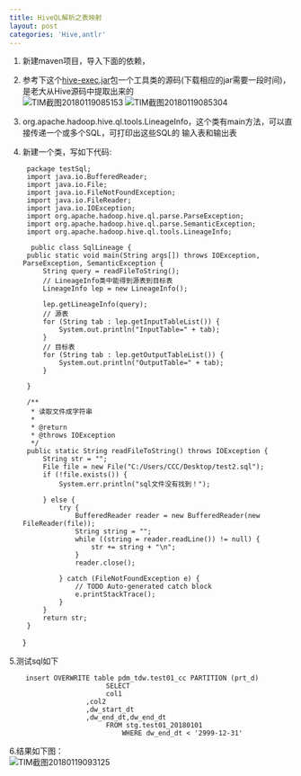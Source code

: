 ```yaml
---
title: HiveQL解析之表映射
layout: post
categories: 'Hive,antlr'
---
```

1. 新建maven项目，导入下面的依赖，
2. 参考下这个[hive-exec.jar](http://mvnrepository.com/artifact/org.apache.hive/hive-exec)包一个工具类的源码(下载相应的jar需要一段时间)，是老大从Hive源码中提取出来的  
![TIM截图20180119085153](http://p1vuoao0b.bkt.clouddn.com/JekyllWriter/TIM截图20180119085153.png)
![TIM截图20180119085304](http://p1vuoao0b.bkt.clouddn.com/JekyllWriter/TIM截图20180119085304.png)  
3. org.apache.hadoop.hive.ql.tools.LineageInfo，这个类有main方法，可以直接传递一个或多个SQL，可打印出这些SQL的 输入表和输出表
4. 新建一个类，写如下代码: 
	
		package testSql;
		import java.io.BufferedReader;
		import java.io.File;
		import java.io.FileNotFoundException;
		import java.io.FileReader;
		import java.io.IOException;
    	import org.apache.hadoop.hive.ql.parse.ParseException;
		import org.apache.hadoop.hive.ql.parse.SemanticException;
		import org.apache.hadoop.hive.ql.tools.LineageInfo;
    
   		 public class SqlLineage {
    	public static void main(String args[]) throws IOException, ParseException, SemanticException {
    		String query = readFileToString();
    		// LineageInfo类中能得到源表到目标表
    		LineageInfo lep = new LineageInfo();
    
    		lep.getLineageInfo(query);
    		// 源表
    		for (String tab : lep.getInputTableList()) {
    			System.out.println("InputTable=" + tab);
    		}
    		// 目标表
    		for (String tab : lep.getOutputTableList()) {
    			System.out.println("OutputTable=" + tab);
    		}
    
    	}
    
    	/**
    	 * 读取文件成字符串
    	 * 
    	 * @return
    	 * @throws IOException
    	 */
    	public static String readFileToString() throws IOException {
    		String str = "";
    		File file = new File("C:/Users/CCC/Desktop/test2.sql");
    		if (!file.exists()) {
    			System.err.println("sql文件没有找到！");
    
    		} else {
    			try {
    				BufferedReader reader = new BufferedReader(new FileReader(file));
    				String string = "";
    				while ((string = reader.readLine()) != null) {
    					str += string + "\n";
    				}
    				reader.close();
    
    			} catch (FileNotFoundException e) {
    				// TODO Auto-generated catch block
    				e.printStackTrace();
    			}
    		}
    		return str;
    	}
    }

5.测试sql如下
    
    	insert OVERWRITE table pdm_tdw.test01_cc PARTITION (prt_d)    
	                   		SELECT 
	                   		col1
	                   ,col2
	                   ,dw_start_dt
	                   ,dw_end_dt,dw_end_dt
	                   		FROM stg.test01_20180101
	                   			WHERE dw_end_dt < '2999-12-31'
	                   			
6.结果如下图：  
![TIM截图20180119093125](http://p1vuoao0b.bkt.clouddn.com/JekyllWriter/TIM截图20180119093125.png)